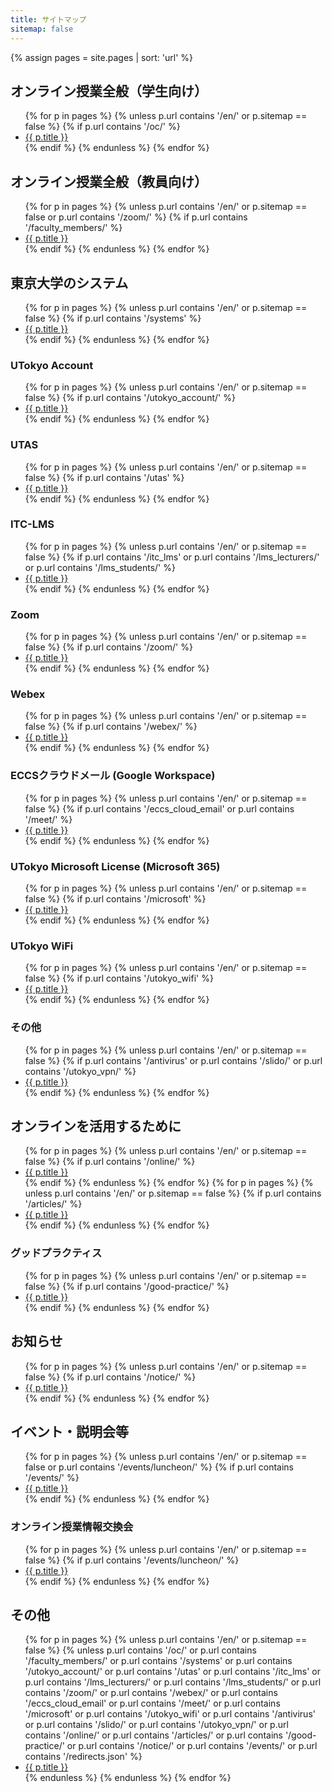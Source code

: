 ```yaml
---
title: サイトマップ
sitemap: false
---
```


{% assign pages = site.pages | sort: 'url' %}

## オンライン授業全般（学生向け）

<ul>
{% for p in pages %}
  {% unless p.url contains '/en/' or p.sitemap == false %}
    {% if p.url contains '/oc/' %}
      <li><a href="{{ p.url | replace: '.html', '' }}">{{ p.title }}</a></li>
    {% endif %}
  {% endunless %}
{% endfor %}
</ul>

## オンライン授業全般（教員向け）

<ul>
{% for p in pages %}
  {% unless p.url contains '/en/' or p.sitemap == false or p.url contains '/zoom/' %}
    {% if p.url contains '/faculty_members/' %}
      <li><a href="{{ p.url | replace: '.html', '' }}">{{ p.title }}</a></li>
    {% endif %}
  {% endunless %}
{% endfor %}
</ul>

## 東京大学のシステム

<ul>
{% for p in pages %}
  {% unless p.url contains '/en/' or p.sitemap == false %}
    {% if p.url contains '/systems' %}
      <li><a href="{{ p.url | replace: '.html', '' }}">{{ p.title }}</a></li>
    {% endif %}
  {% endunless %}
{% endfor %}
</ul>

### UTokyo Account

<ul>
{% for p in pages %}
  {% unless p.url contains '/en/' or p.sitemap == false %}
    {% if p.url contains '/utokyo_account/' %}
      <li><a href="{{ p.url | replace: '.html', '' }}">{{ p.title }}</a></li>
    {% endif %}
  {% endunless %}
{% endfor %}
</ul>

### UTAS

<ul>
{% for p in pages %}
  {% unless p.url contains '/en/' or p.sitemap == false %}
    {% if p.url contains '/utas' %}
      <li><a href="{{ p.url | replace: '.html', '' }}">{{ p.title }}</a></li>
    {% endif %}
  {% endunless %}
{% endfor %}
</ul>

### ITC-LMS

<ul>
{% for p in pages %}
  {% unless p.url contains '/en/' or p.sitemap == false %}
    {% if p.url contains '/itc_lms' or p.url contains '/lms_lecturers/' or p.url contains '/lms_students/' %}
      <li><a href="{{ p.url | replace: '.html', '' }}">{{ p.title }}</a></li>
    {% endif %}
  {% endunless %}
{% endfor %}
</ul>

### Zoom

<ul>
{% for p in pages %}
  {% unless p.url contains '/en/' or p.sitemap == false %}
    {% if p.url contains '/zoom/' %}
      <li><a href="{{ p.url | replace: '.html', '' }}">{{ p.title }}</a></li>
    {% endif %}
  {% endunless %}
{% endfor %}
</ul>

### Webex

<ul>
{% for p in pages %}
  {% unless p.url contains '/en/' or p.sitemap == false %}
    {% if p.url contains '/webex/' %}
      <li><a href="{{ p.url | replace: '.html', '' }}">{{ p.title }}</a></li>
    {% endif %}
  {% endunless %}
{% endfor %}
</ul>

### ECCSクラウドメール (Google Workspace)

<ul>
{% for p in pages %}
  {% unless p.url contains '/en/' or p.sitemap == false %}
    {% if p.url contains '/eccs_cloud_email' or p.url contains '/meet/' %}
      <li><a href="{{ p.url | replace: '.html', '' }}">{{ p.title }}</a></li>
    {% endif %}
  {% endunless %}
{% endfor %}
</ul>

### UTokyo Microsoft License (Microsoft 365)

<ul>
{% for p in pages %}
  {% unless p.url contains '/en/' or p.sitemap == false %}
    {% if p.url contains '/microsoft' %}
      <li><a href="{{ p.url | replace: '.html', '' }}">{{ p.title }}</a></li>
    {% endif %}
  {% endunless %}
{% endfor %}
</ul>

### UTokyo WiFi

<ul>
{% for p in pages %}
  {% unless p.url contains '/en/' or p.sitemap == false %}
    {% if p.url contains '/utokyo_wifi' %}
      <li><a href="{{ p.url | replace: '.html', '' }}">{{ p.title }}</a></li>
    {% endif %}
  {% endunless %}
{% endfor %}
</ul>

### その他

<ul>
{% for p in pages %}
  {% unless p.url contains '/en/' or p.sitemap == false %}
    {% if p.url contains '/antivirus' or p.url contains '/slido/' or p.url contains '/utokyo_vpn/' %}
      <li><a href="{{ p.url | replace: '.html', '' }}">{{ p.title }}</a></li>
    {% endif %}
  {% endunless %}
{% endfor %}
</ul>

## オンラインを活用するために

<ul>
{% for p in pages %}
  {% unless p.url contains '/en/' or p.sitemap == false %}
    {% if p.url contains '/online/' %}
      <li><a href="{{ p.url | replace: '.html', '' }}">{{ p.title }}</a></li>
    {% endif %}
  {% endunless %}
{% endfor %}
{% for p in pages %}
  {% unless p.url contains '/en/' or p.sitemap == false %}
    {% if p.url contains '/articles/' %}
      <li><a href="{{ p.url | replace: '.html', '' }}">{{ p.title }}</a></li>
    {% endif %}
  {% endunless %}
{% endfor %}
</ul>

### グッドプラクティス

<ul>
{% for p in pages %}
  {% unless p.url contains '/en/' or p.sitemap == false %}
    {% if p.url contains '/good-practice/' %}
      <li><a href="{{ p.url | replace: '.html', '' }}">{{ p.title }}</a></li>
    {% endif %}
  {% endunless %}
{% endfor %}
</ul>

## お知らせ

<ul>
{% for p in pages %}
  {% unless p.url contains '/en/' or p.sitemap == false %}
    {% if p.url contains '/notice/' %}
      <li><a href="{{ p.url | replace: '.html', '' }}">{{ p.title }}</a></li>
    {% endif %}
  {% endunless %}
{% endfor %}
</ul>

## イベント・説明会等

<ul>
{% for p in pages %}
  {% unless p.url contains '/en/' or p.sitemap == false or p.url contains '/events/luncheon/' %}
    {% if p.url contains '/events/' %}
      <li><a href="{{ p.url | replace: '.html', '' }}">{{ p.title }}</a></li>
    {% endif %}
  {% endunless %}
{% endfor %}
</ul>

### オンライン授業情報交換会

<ul>
{% for p in pages %}
  {% unless p.url contains '/en/' or p.sitemap == false %}
    {% if p.url contains '/events/luncheon/' %}
      <li><a href="{{ p.url | replace: '.html', '' }}">{{ p.title }}</a></li>
    {% endif %}
  {% endunless %}
{% endfor %}
</ul>

## その他

<ul>
{% for p in pages %}
  {% unless p.url contains '/en/' or p.sitemap == false %}
    {% unless p.url contains '/oc/' or p.url contains '/faculty_members/' or p.url contains '/systems' or p.url contains '/utokyo_account/' or p.url contains '/utas' or p.url contains '/itc_lms' or p.url contains '/lms_lecturers/' or p.url contains '/lms_students/' or p.url contains '/zoom/' or p.url contains '/webex/' or p.url contains '/eccs_cloud_email' or p.url contains '/meet/' or p.url contains '/microsoft' or p.url contains '/utokyo_wifi' or p.url contains '/antivirus' or p.url contains '/slido/' or p.url contains '/utokyo_vpn/' or p.url contains '/online/' or p.url contains '/articles/' or p.url contains '/good-practice/' or p.url contains '/notice/' or p.url contains '/events/' or p.url contains '/redirects.json' %}
      <li><a href="{{ p.url | replace: '.html', '' }}">{{ p.title }}</a></li>
    {% endunless %}
  {% endunless %}
{% endfor %}
</ul>
